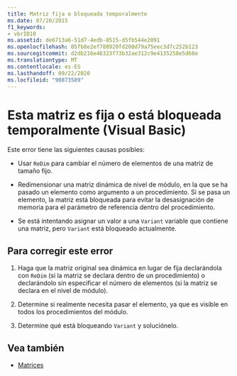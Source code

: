 ```yaml
---
title: Matriz fija o bloqueada temporalmente
ms.date: 07/20/2015
f1_keywords:
- vbrID10
ms.assetid: de6713a6-51d7-4edb-8515-d5fb544e2091
ms.openlocfilehash: 05fb8e2ef788920fd200d79a75eec3d7c252b123
ms.sourcegitcommit: d2db216e46323f73b32ae312c9e4135258e5d68e
ms.translationtype: MT
ms.contentlocale: es-ES
ms.lasthandoff: 09/22/2020
ms.locfileid: "90873589"
---
```

# <a name="this-array-is-fixed-or-temporarily-locked-visual-basic"></a>Esta matriz es fija o está bloqueada temporalmente (Visual Basic)

Este error tiene las siguientes causas posibles:  
  
- Usar `ReDim` para cambiar el número de elementos de una matriz de tamaño fijo.  
  
- Redimensionar una matriz dinámica de nivel de módulo, en la que se ha pasado un elemento como argumento a un procedimiento. Si se pasa un elemento, la matriz está bloqueada para evitar la desasignación de memoria para el parámetro de referencia dentro del procedimiento.  
  
- Se está intentando asignar un valor a una `Variant` variable que contiene una matriz, pero `Variant` está bloqueado actualmente.  
  
## <a name="to-correct-this-error"></a>Para corregir este error  
  
1. Haga que la matriz original sea dinámica en lugar de fija declarándola con `ReDim` (si la matriz se declara dentro de un procedimiento) o declarándolo sin especificar el número de elementos (si la matriz se declara en el nivel de módulo).  
  
2. Determine si realmente necesita pasar el elemento, ya que es visible en todos los procedimientos del módulo.  
  
3. Determine qué está bloqueando `Variant` y soluciónelo.  
  
## <a name="see-also"></a>Vea también

- [Matrices](../../programming-guide/language-features/arrays/index.md)
